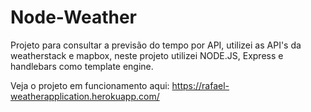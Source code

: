 # <b>Node-Weather</b>

Projeto para consultar a previsão do tempo por API, utilizei as API's da weatherstack e mapbox, neste projeto utilizei NODE.JS, Express e handlebars como template engine.

Veja o projeto em funcionamento aqui: https://rafael-weatherapplication.herokuapp.com/
